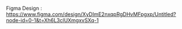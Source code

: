 Figma Design : https://www.figma.com/design/XyDImE2nxqpRgDHvMFpgxp/Untitled?node-id=0-1&t=Xh6L3clUXmgxvSXq-1
